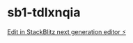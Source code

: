 # sb1-tdlxnqia

[Edit in StackBlitz next generation editor ⚡️](https://stackblitz.com/~/github.com/yachayka/sb1-tdlxnqia)
